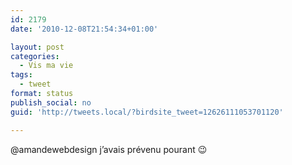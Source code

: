 ```yaml
---
id: 2179
date: '2010-12-08T21:54:34+01:00'

layout: post
categories:
  - Vis ma vie
tags:
  - tweet
format: status
publish_social: no
guid: 'http://tweets.local/?birdsite_tweet=12626111053701120'

---
```


@amandewebdesign j’avais prévenu pourant 😉